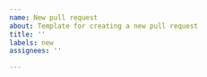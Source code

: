 ```yaml
---
name: New pull request
about: Template for creating a new pull request
title: ''
labels: new
assignees: ''

---
```



